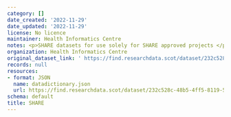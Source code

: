 ```yaml
---
category: []
date_created: '2022-11-29'
date_updated: '2022-11-29'
license: No licence
maintainer: Health Informatics Centre
notes: <p>SHARE datasets for use solely for SHARE approved projects </p>
organization: Health Informatics Centre
original_dataset_link: ' https://find.researchdata.scot/dataset/232c528c-48b5-4ff5-8119-5e9340bdc167'
records: null
resources:
- format: JSON
  name: datadictionary.json
  url: https://find.researchdata.scot/dataset/232c528c-48b5-4ff5-8119-5e9340bdc167/resource/232c528c-48b5-4ff5-8119-5e9340bdc167/download/datadictionary.json
schema: default
title: SHARE
---
```


